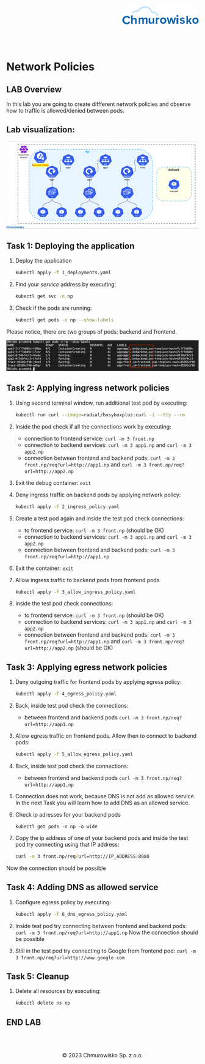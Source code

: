 <img src="./img/logo.png" alt="Chmurowisko logo" width="200" align="right">
<br><br>
<br><br>
<br><br>

# Network Policies

## LAB Overview

In this lab you are going to create diffferent network policies and observe how to traffic is allowed/denied between pods.

## Lab visualization:
![img](./img/s1.png)

## Task 1: Deploying the application

1. Deploy the application

    ```bash
    kubectl apply -f 1_deployments.yaml
    ```

1. Find your *service* address by executing:

    ```bash
    kubectl get svc -n np
    ```

1. Check if the pods are running:

    ```bash
    kubectl get pods -n np --show-labels
    ```

Please notice, there are two groups of pods: backend and frontend.

![pods](img/pods.png)

## Task 2: Applying ingress network policies

1. Using second terminal window, run additional test pod by executing:

    ```bash
    kubectl run curl --image=radial/busyboxplus:curl -i --tty --rm
    ```

1. Inside the pod check if all the connections work by executing:

    - connection to frontend service: `curl -m 3 front.np`
    - connection to backend services: `curl -m 3 app1.np` and `curl -m 3 app2.np`
    - connection between frontend and backend pods: `curl -m 3 front.np/req?url=http://app1.np` and `curl -m 3 front.np/req?url=http://app2.np`

1. Exit the debug container: `exit`
1. Deny ingress traffic on backend pods by applying network policy:

    ```bash
    kubectl apply -f 2_ingress_policy.yaml
    ```

1. Create a test pod again and inside the test pod check connections:

    - to frontend service: `curl -m 3 front.np` (should be OK)
    - connection to backend services: `curl -m 3 app1.np` and `curl -m 3 app2.np`
    - connection between frontend and backend pods: `curl -m 3 front.np/req?url=http://app1.np`

1. Exit the container: `exit`
1. Allow ingress traffic to backend pods from frontend pods

    ```bash
    kubectl apply -f 3_allow_ingress_policy.yaml
    ```

1. Inside the test pod check connections:

    - to frontend service: `curl -m 3 front.np` (should be OK)
    - connection to backend services: `curl -m 3 app1.np` and `curl -m 3 app2.np`
    - connection between frontend and backend pods: `curl -m 3 front.np/req?url=http://app1.np` and `curl -m 3 front.np/req?url=http://app2.np` (should be OK)

## Task 3: Applying egress network policies

1. Deny outgoing traffic for frontend pods by applying egress policy:

    ```bash
    kubectl apply -f 4_egress_policy.yaml
    ```

1. Back, inside test pod check the connections:

    - between frontend and backend pods `curl -m 3 front.np/req?url=http://app1.np`

1. Allow egress traffic on frontend pods. Allow then to connect to backend pods:

    ```bash
    kubectl apply -f 5_allow_egress_policy.yaml
    ```

1. Back, inside test pod check the connections:

    - between frontend and backend pods `curl -m 3 front.np/req?url=http://app1.np`

1. Connection does not work, because DNS is not add as allowed service. In the next Task you will learn how to add DNS as an allowed service.
1. Check ip adresses for your backend pods

    ```
    kubectl get pods -n np -o wide
    ```

1. Copy the ip address of one of your backend pods and inside the test pod try connecting using that IP address:  

    ```bash
    curl -m 3 front.np/req?url=http://IP_ADDRESS:8080
    ```

Now the connection should be possible

## Task 4: Adding DNS as allowed service

1. Configure egress policy by executing:

    ```bash
    kubectl apply -f 6_dns_egress_policy.yaml
    ```

1. Inside test pod try connecting between frontend and backend pods: `curl -m 3 front.np/req?url=http://app1.np` Now the connection should be possible
1. Still in the test pod try connecting to Google from frontend pod: `curl -m 3 front.np/req?url=http://www.google.com`

## Task 5: Cleanup

1. Delete all resources by executing:

    ```bash
    kubectl delete ns np
    ```

## END LAB

<br><br>

<center><p>&copy; 2023 Chmurowisko Sp. z o.o.<p></center>
